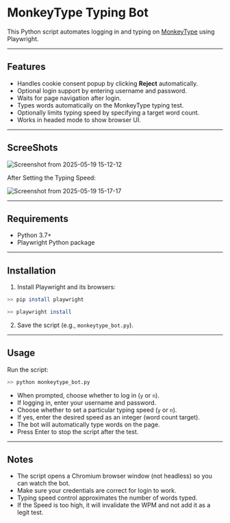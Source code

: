 # MonkeyType Typing Bot

This Python script automates logging in and typing on [MonkeyType](https://monkeytype.com) using Playwright.

---

## Features

* Handles cookie consent popup by clicking **Reject** automatically.
* Optional login support by entering username and password.
* Waits for page navigation after login.
* Types words automatically on the MonkeyType typing test.
* Optionally limits typing speed by specifying a target word count.
* Works in headed mode to show browser UI.

---

## ScreeShots

![Screenshot from 2025-05-19 15-12-12](https://github.com/user-attachments/assets/676778e6-c613-4910-b5ad-26c6d76e93f4)

After Setting the Typing Speed:

![Screenshot from 2025-05-19 15-17-17](https://github.com/user-attachments/assets/3d162973-961f-43ba-8a65-4be444572bb6)

---

## Requirements

* Python 3.7+
* Playwright Python package

---

## Installation

1. Install Playwright and its browsers:

```bash
>> pip install playwright
```
```bash
>> playwright install
```

2. Save the script (e.g., `monkeytype_bot.py`).

---

## Usage

Run the script:

```bash
>> python monkeytype_bot.py
```

* When prompted, choose whether to log in (`y` or `n`).
* If logging in, enter your username and password.
* Choose whether to set a particular typing speed (`y` or `n`).
* If yes, enter the desired speed as an integer (word count target).
* The bot will automatically type words on the page.
* Press Enter to stop the script after the test.

---

## Notes

* The script opens a Chromium browser window (not headless) so you can watch the bot.
* Make sure your credentials are correct for login to work.
* Typing speed control approximates the number of words typed.
* If the Speed is too high, it will invalidate the WPM and not add it as a legit test.

